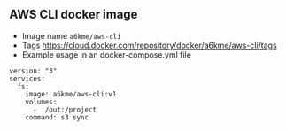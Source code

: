 ## AWS CLI docker image
- Image name `a6kme/aws-cli`
- Tags https://cloud.docker.com/repository/docker/a6kme/aws-cli/tags
- Example usage in an docker-compose.yml file
```
version: "3"
services:
  fs:
    image: a6kme/aws-cli:v1
    volumes:
      - ./out:/project
    command: s3 sync
```
